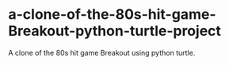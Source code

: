 # a-clone-of-the-80s-hit-game-Breakout-python-turtle-project
A clone of the 80s hit game Breakout using python turtle. 
